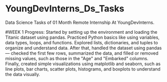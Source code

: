 # YoungDevInterns_Ds_Tasks
Data Science Tasks of 01 Month Remote Internship At YoungDevInterns.

#WEEK 1 Progress:
Started by setting up the environment and loading the Titanic dataset using pandas. Practiced Python basics like using variables, data types, loops, and functions. Explored lists, dictionaries, and tuples to organize and understand data. After that, handled the dataset using pandas — checked the first few rows, summarized the data, and filled or removed missing values, such as those in the "Age" and "Embarked" columns. Finally, created simple visualizations using matplotlib and seaborn, such as line plots, bar charts, scatter plots, histograms, and boxplots to understand the data visually.
